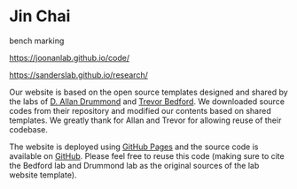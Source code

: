 # Jin Chai


bench marking 

https://joonanlab.github.io/code/


https://sanderslab.github.io/research/


Our website is based on the open source templates designed and shared by the labs of [D. Allan Drummond](http://www.allanlab.org/aboutwebsite.html) and [Trevor Bedford](http://bedford.io/misc/about/). We downloaded source codes from their repository and modified our contents based on shared templates. We greatly thank for Allan and Trevor for allowing reuse of their codebase.

The website is deployed using [GitHub Pages](https://sanderslab.github.io) and the source code is available on [GitHub](https://github.com/joonanlab). Please feel free to reuse this code (making sure to cite the Bedford lab and Drummond lab as the original sources of the lab website template).
